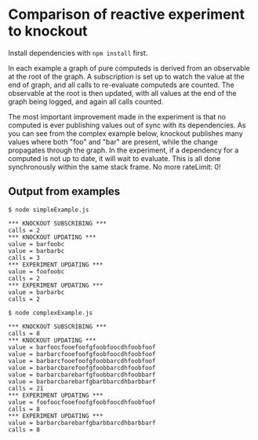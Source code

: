 # Comparison of reactive experiment to knockout

Install dependencies with `npm install` first.

In each example a graph of pure computeds is derived from an observable at the
root of the graph. A subscription is set up to watch the value at the end of
graph, and all calls to re-evaluate computeds are counted. The observable at
the root is then updated, with all values at the end of the graph being logged,
and again all calls counted.

The most important improvement made in the experiment is that no computed is
ever publishing values out of sync with its dependencies. As you can see from
the complex example below, knockout publishes many values where both "foo" and
"bar" are present, while the change propagates through the graph. In the
experiment, if a dependency for a computed is not up to date, it will wait to
evaluate. This is all done synchronously within the same stack frame. No more
rateLimit: 0!

## Output from examples

```
$ node simpleExample.js

*** KNOCKOUT SUBSCRIBING ***
calls = 2
*** KNOCKOUT UPDATING ***
value = barfoobc
value = barbarbc
calls = 3
*** EXPERIMENT UPDATING ***
value = foofoobc
calls = 2
*** EXPERIMENT UPDATING ***
value = barbarbc
calls = 2
```

```
$ node complexExample.js

*** KNOCKOUT SUBSCRIBING ***
calls = 8
*** KNOCKOUT UPDATING ***
value = barfoocfooefoofgfoobfoocdhfoobfoof
value = barbarcfooefoofgfoobfoocdhfoobfoof
value = barbarcfooefoofgfoobbarcdhfoobfoof
value = barbarcbarefoofgfoobbarcdhfoobfoof
value = barbarcbarebarfgfoobbarcdhfoobbarf
value = barbarcbarebarfgbarbbarcdhbarbbarf
calls = 21
*** EXPERIMENT UPDATING ***
value = foofoocfooefoofgfoobfoocdhfoobfoof
calls = 8
*** EXPERIMENT UPDATING ***
value = barbarcbarebarfgbarbbarcdhbarbbarf
calls = 8
```

